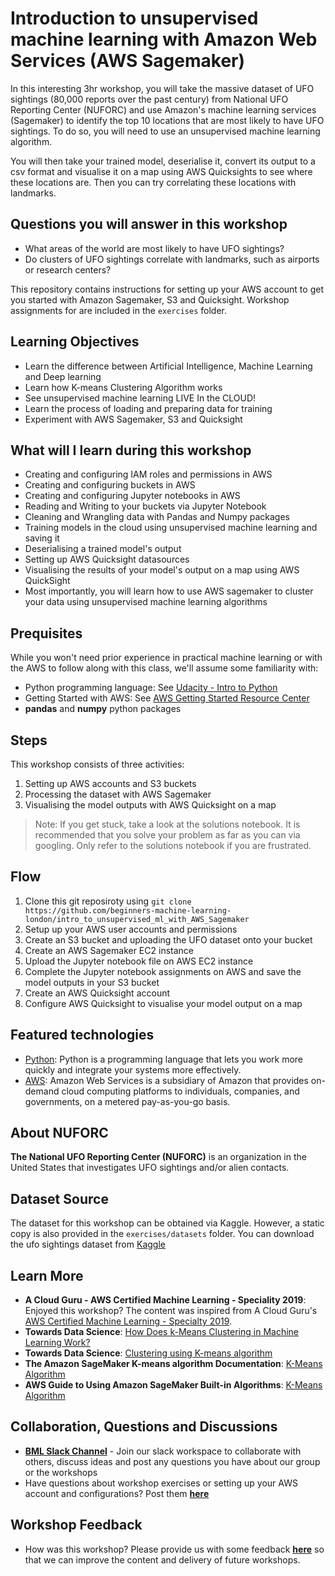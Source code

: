 # Introduction to unsupervised machine learning with Amazon Web Services (AWS Sagemaker)

In this interesting 3hr workshop, you will take the massive dataset of UFO sightings (80,000 reports over the past century) from National UFO Reporting Center (NUFORC) and use Amazon's machine learning services (Sagemaker) to identify the top 10 locations that are most likely to have UFO sightings. To do so, you will need to use an unsupervised machine learning algorithm.

You will then take your trained model, deserialise it, convert its output to a csv format and visualise it on a map using AWS Quicksights to see where these locations are. Then you can try correlating these locations with landmarks.

## Questions you will answer in this workshop

- What areas of the world are most likely to have UFO sightings?
- Do clusters of UFO sightings correlate with landmarks, such as airports or research centers?

This repository contains instructions for setting up your AWS account to get you started with Amazon Sagemaker, S3 and Quicksight. Workshop assignments for are included in the `exercises` folder.

## Learning Objectives

- Learn the difference between Artificial Intelligence, Machine Learning and Deep learning
- Learn how K-means Clustering Algorithm works
- See unsupervised machine learning LIVE In the CLOUD!
- Learn the process of loading and preparing data for training
- Experiment with AWS Sagemaker, S3 and Quicksight

## What will I learn during this workshop

- Creating and configuring IAM roles and permissions in AWS
- Creating and configuring buckets in AWS
- Creating and configuring Jupyter notebooks in AWS
- Reading and Writing to your buckets via Jupyter Notebook
- Cleaning and Wrangling data with Pandas and Numpy packages
- Training models in the cloud using unsupervised machine learning and saving it
- Deserialising a trained model's output
- Setting up AWS Quicksight datasources
- Visualising the results of your model's output on a map using AWS QuickSight
- Most importantly, you will learn how to use AWS sagemaker to cluster your data using unsupervised machine learning algorithms

## Prequisites

While you won't need prior experience in practical machine learning or with the AWS to follow along with this class, we'll assume some familiarity with:

- Python programming language: See [Udacity - Intro to Python](https://eu.udacity.com/course/introduction-to-python--ud1110)
- Getting Started with AWS: See [AWS Getting Started Resource Center](https://aws.amazon.com/getting-started)
- **pandas** and **numpy** python packages

## Steps

This workshop consists of three activities:

1. Setting up AWS accounts and S3 buckets
2. Processing the dataset with AWS Sagemaker
3. Visualising the model outputs with AWS Quicksight on a map

> Note: If you get stuck, take a look at the solutions notebook. It is recommended that you solve your problem as far as you can via googling. Only refer to the solutions notebook if you are frustrated.

## Flow

1. Clone this git reposiroty using `git clone https://github.com/beginners-machine-learning-london/intro_to_unsupervised_ml_with_AWS_Sagemaker`
2. Setup up your AWS user accounts and permissions
3. Create an S3 bucket and uploading the UFO dataset onto your bucket
4. Create an AWS Sagemaker EC2 instance
5. Upload the Jupyter notebook file on AWS EC2 instance
6. Complete the Jupyter notebook assignments on AWS and save the model outputs in your S3 bucket
7. Create an AWS Quicksight account
8. Configure AWS Quicksight to visualise your model output on a map

## Featured technologies

- [Python](https://www.python.org/): Python is a programming language that lets you work more quickly and integrate your systems more effectively.
- [AWS](https://aws.amazon.com): Amazon Web Services is a subsidiary of Amazon that provides on-demand cloud computing platforms to individuals, companies, and governments, on a metered pay-as-you-go basis.

## About NUFORC

**The National UFO Reporting Center (NUFORC)** is an organization in the United States that investigates UFO sightings and/or alien contacts.

## Dataset Source

The dataset for this workshop can be obtained via Kaggle. However, a static copy is also provided in the `exercises/datasets` folder. You can download the ufo sightings dataset from [Kaggle](https://www.kaggle.com/NUFORC/ufo-sightings)

## Learn More

- **A Cloud Guru - AWS Certified Machine Learning - Speciality 2019**: Enjoyed this workshop? The content was inspired from A Cloud Guru's [AWS Certified Machine Learning - Specialty 2019](https://acloud.guru/learn/aws-certified-machine-learning-specialty).
- **Towards Data Science**: [How Does k-Means Clustering in Machine Learning Work?](https://towardsdatascience.com/how-does-k-means-clustering-in-machine-learning-work-fdaaaf5acfa0)
- **Towards Data Science**: [Clustering using K-means algorithm](https://towardsdatascience.com/clustering-using-k-means-algorithm-81da00f156f6)
- **The Amazon SageMaker K-means algorithm Documentation**: [K-Means Algorithm](https://sagemaker.readthedocs.io/en/stable/kmeans.html)
- **AWS Guide to Using Amazon SageMaker Built-in Algorithms**: [K-Means Algorithm](https://docs.aws.amazon.com/sagemaker/latest/dg/k-means.html)

## Collaboration, Questions and Discussions

- [**BML Slack Channel**](https://join.slack.com/t/beginnersmach-wlf5812/shared_invite/enQtNzAzODA4OTY3MTcyLWU2ZDMzNGU2YTQ4ZDk5ZjY3OTk1YWU2OGU5NWRmMjM1NzkwM2MwYjk5MDNhZWE1YWVmNzY1MjgzZDk4OGE1OGE) - Join our slack workspace to collaborate with others, discuss ideas and post any questions you have about our group or the workshops
- Have questions about workshop exercises or setting up your AWS account and configurations? Post them [**here**](https://app.slack.com/client/TLQ81UB7A/CLHTZDGGZ)

## Workshop Feedback

- How was this workshop? Please provide us with some feedback [**here**](http://tiny.cc/BMLfeedback) so that we can improve the content and delivery of future workshops.
